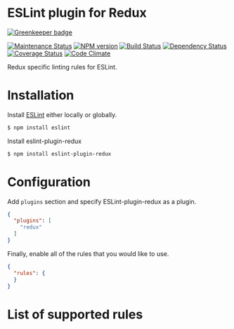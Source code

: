 
ESLint plugin for Redux
==============================

[![Greenkeeper badge](https://badges.greenkeeper.io/Intellicode/eslint-plugin-redux.svg)](https://greenkeeper.io/)

[![Maintenance Status][status-image]][status-url] [![NPM version][npm-image]][npm-url] [![Build Status][travis-image]][travis-url] [![Dependency Status][deps-image]][deps-url] [![Coverage Status][coverage-image]][coverage-url] [![Code Climate][climate-image]][climate-url]

Redux specific linting rules for ESLint.

# Installation

Install [ESLint](https://www.github.com/eslint/eslint) either locally or globally.

```sh
$ npm install eslint
```

Install eslint-plugin-redux


```sh
$ npm install eslint-plugin-redux
```

# Configuration

Add `plugins` section and specify ESLint-plugin-redux as a plugin.

```json
{
  "plugins": [
    "redux"
  ]
}
```


Finally, enable all of the rules that you would like to use.

```json
{
  "rules": {
  }
}
```

# List of supported rules

[npm-url]: https://npmjs.org/package/eslint-plugin-redux
[npm-image]: http://img.shields.io/npm/v/eslint-plugin-redux.svg?style=flat-square

[travis-url]: https://travis-ci.org/Intellicode/eslint-plugin-redux
[travis-image]: http://img.shields.io/travis/Intellicode/eslint-plugin-redux/master.svg?style=flat-square

[deps-url]: https://david-dm.org/Intellicode/eslint-plugin-redux
[deps-image]: https://img.shields.io/david/dev/Intellicode/eslint-plugin-redux.svg?style=flat-square

[coverage-url]: https://coveralls.io/r/Intellicode/eslint-plugin-redux?branch=master
[coverage-image]: http://img.shields.io/coveralls/Intellicode/eslint-plugin-redux/master.svg?style=flat-square

[climate-url]: https://codeclimate.com/github/Intellicode/eslint-plugin-redux
[climate-image]: http://img.shields.io/codeclimate/github/Intellicode/eslint-plugin-redux.svg?style=flat-square

[status-url]: https://github.com/Intellicode/eslint-plugin-redux/pulse
[status-image]: http://img.shields.io/badge/status-maintained-brightgreen.svg?style=flat-square
